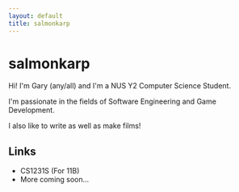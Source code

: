 ```yaml
---
layout: default
title: salmonkarp
---
```


# salmonkarp 

Hi! I'm Gary (any/all) and I'm a NUS Y2 Computer Science Student. <br>

I'm passionate in the fields of Software Engineering and Game Development. <br>

I also like to write as well as make films!

## Links
- CS1231S (For 11B)
- More coming soon...
